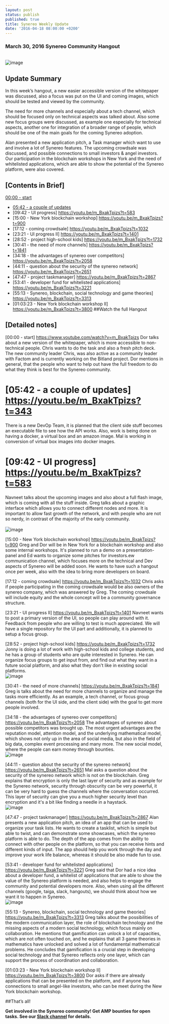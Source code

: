 ```yaml
---
layout: post
status: publish
published: true
title: Synereo Weekly Update
date: '2016-04-18 08:00:00 +0200'
---
```


### March 30, 2016 Synereo Community Hangout

<br>![image](https://pixabay.com/photo-561387/)<br>

## Update Summary
In this week’s hangout, a new easier accessible version of the whitepaper was discussed, also a focus was put on the UI and coming images, which should be tested and viewed by the community.

The need for more channels and especially about a tech channel, which should be focused only on technical aspects was talked about. Also some new focus groups were discussed, as example one especially for technical aspects, another one for integration of a broader range of people, which should be one of the main goals for the coming Synereo adoption.

Alan presented a new application pitch, a Task manager which want to use and involve a lot of Synereo features. The upcoming crowdsale was discussed, and possible connections to small investors & angel investors.  Our participation in the  blockchain workshops in New York and the need of whitelisted applications, which are able to show the potential of the Synereo platform, were also covered.


## [Contents in Brief]
[00:00 - start](https://www.youtube.com/watch?v=m_BxakTpizs)
* [05:42 - a couple of updates](https://youtu.be/m_BxakTpizs?t=343)
* [09:42 - UI progress] https://youtu.be/m_BxakTpizs?t=583
* [15:00 - New York blockchain workshop] https://youtu.be/m_BxakTpizs?t=900
* [17:12 - coming crowdsale] https://youtu.be/m_BxakTpizs?t=1032
* [23:21 - UI progress II] https://youtu.be/m_BxakTpizs?t=1401
* [28:52 - project high-school kids] https://youtu.be/m_BxakTpizs?t=1732
* [30:41 - the need of more channels] https://youtu.be/m_BxakTpizs?t=1841
* [34:18 - the advantages of synereo over competitors] https://youtu.be/m_BxakTpizs?t=2058
* [44:11 - question about the security of the synereo network] https://youtu.be/m_BxakTpizs?t=2651
* [47:47 - project taskmanager] https://youtu.be/m_BxakTpizs?t=2867
* [53:41 - developer fund for whitelisted applications] https://youtu.be/m_BxakTpizs?t=3221
* [55:13 - Synereo, blockchain, social technology and game theories]  https://youtu.be/m_BxakTpizs?t=3313
* [01:03:23 - New York blockchain workshop II] https://youtu.be/m_BxakTpizs?t=3800
##Watch the full Hangout

## [Detailed notes]

[00:00 - start] https://www.youtube.com/watch?v=m_BxakTpizs
Dor talks about a new version of the whitepaper, which is more accessible to non-technical people. Chris wants to do the task and also a fresh pitch deck. The new community leader Chris, was also active as a community leader with Factom and is currently working on the Bitland project. Dor mentions in general, that the people who want to help out have the full freedom to do what they think is best for the Synereo community.


# [05:42 - a couple of updates]  https://youtu.be/m_BxakTpizs?t=343
There is a new DevOp Team, it is planned that the client side stuff becomes an executable file to see how the API works.  Also, work is being done on having a docker, a virtual box and an amazon image. Mal is working in conversion of virtual box images into docker images.

# [09:42 - UI progress] https://youtu.be/m_BxakTpizs?t=583
Navneet talks about the upcoming images and also about a full flash image, which is coming with all the stuff inside. Greg talks about a graphic interface which allows you to connect different nodes and more. It is important to allow fast growth of the network, and with people who are not so nerdy, in contrast of the majority of the early community.  
<br>![image](http://blog.synereo.com/img/uploads/gui.jpg)<br>

[15:00 - New York blockchain workshop] https://youtu.be/m_BxakTpizs?t=900
 Greg and Dor will be in New York for a blockchain workshop and also some internal workshops. It's planned to run a demo on a presentation-panel and Ed wants to organize some pitches for investors.ew communication channel, which focuses more on the technical and Dev aspects of Synereo will be added soon. He wants to have such a hangout once per week, also with the idea to bring more developers on board.



[17:12 - coming crowdsale] https://youtu.be/m_BxakTpizs?t=1032
Chris asks if people participating in the coming crowdsale would be also owners of the synereo company, which was answered by Greg. The coming crowdsale will include equity and the whole concept will be a community governance structure.

[23:21 - UI progress II] https://youtu.be/m_BxakTpizs?t=1401
Navneet wants to post a primary version of the UI, so people can play around with it. Feedback from people who are willing to test is much appreciated. We will have a single repository for the UI part and additionally, it is planned to setup a focus group.

[28:52 - project high-school kids] https://youtu.be/m_BxakTpizs?t=1732
Jonny is doing a lot of work with high-school kids and college students, and he has a group of students who are quite interested in Synereo. He can organize focus groups to get input from, and find out what they want in a future social platform, and also what they don't like in existing social platforms.
<br>![image](https://pixabay.com/photo-953154/)<br>

[30:41 - the need of more channels] https://youtu.be/m_BxakTpizs?t=1841
Greg is talks about the need for more channels to organize and manage the tasks more efficiently. As an example, a tech channel, or focus group channels (both for the UI side, and the client side) with the goal to get more people involved.

[34:18 -  the advantages of synereo over competitors] https://youtu.be/m_BxakTpizs?t=2058
The advantages of synereo about possible competitors was brought up.  The most urgent advantages are the reputation model, attention model, and the underlying mathematical model, which shows not only up in the area of social media, but also in the field of big data, complex event processing and many more.  The new social model, where the people can earn money through bounties.
<br>![image](https://pixabay.com/photo-989124/)<br>

[44:11 - question about the security of the synereo network] https://youtu.be/m_BxakTpizs?t=2651
Mal asks a question about the security of the synereo network which is not on the blockchain.
Greg explains that encryption is only the last layer of security and as example for the Synereo network, security through obscurity can be very powerful, it can be very hard to guess the channels where the conversation occurred. This layer of security can give you a much higher security level than encryption and it's a bit like finding a needle in a haystack.
<br>![image](https://pixabay.com/photo-1187198/)<br>

[47:47 - project taskmanager] https://youtu.be/m_BxakTpizs?t=2867
Alan presents a new application pitch, an idea of an app that can be used to organize your task lists. He wants to create a tasklist, which is simple but able to twist, and can demonstrate some showcases, which the synereo platform is able to do. The depth of the app comes from the ability to connect with other people on the platform, so that you can receive hints and different kinds of input. The app should help you work through the day and improve your work life balance, whereas it should be also made fun to use.

[53:41 - developer fund for whitelisted applications] https://youtu.be/m_BxakTpizs?t=3221
Greg said that Dor had a nice idea about a developer fund, a whitelist of applications that are able to show the value of the Synereo platform is needed, and also helps to engage the community and potential developers more.  Also, when using all the different channels (google, taiga, slack, hangouts), we should think about how we want it to happen in Synereo.
<br>![image](https://pixabay.com/photo-784321/)<br>

 [55:13 - Synereo, blockchain, social technology and game theories]  https://youtu.be/m_BxakTpizs?t=3313
Greg talks about the possibilities of the modern communication layer, the role of blockchain technology and the missing aspects of a modern social technology, which focus mainly on collaboration. He mentions that gamification can unlock a lot of capacities, which are not often touched on, and he explains that all 3 game theories in mathematics have unlocked and solved a lot of fundamental mathematical problems.  He concludes that gamification is a crucial step in developing social technology and that Synereo reflects only one layer, which can support the process of coordination and collaboration.

[01:03:23 - New York blockchain workshop II] https://youtu.be/m_BxakTpizs?t=3800
Dor asks if there are already applications that can be presented on the platform, and if anyone has connections to small angel-like investors, who can be meet during the New York blockchain workshop.

##That’s all!

**Get involved in the Synereo community! Get AMP bounties for open tasks. See our [Slack channel](http://slack.synereo.com/) for details.**

